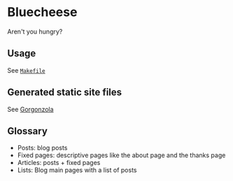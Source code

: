Bluecheese
===

Aren't you hungry?

Usage
---

See [`Makefile`](https://github.com/Sangdol/bluecheese/blob/master/Makefile)

Generated static site files
---

See [Gorgonzola](https://github.com/Sangdol/gorgonzola)

Glossary
---

* Posts: blog posts
* Fixed pages: descriptive pages like the about page and the thanks page
* Articles: posts + fixed pages
* Lists: Blog main pages with a list of posts